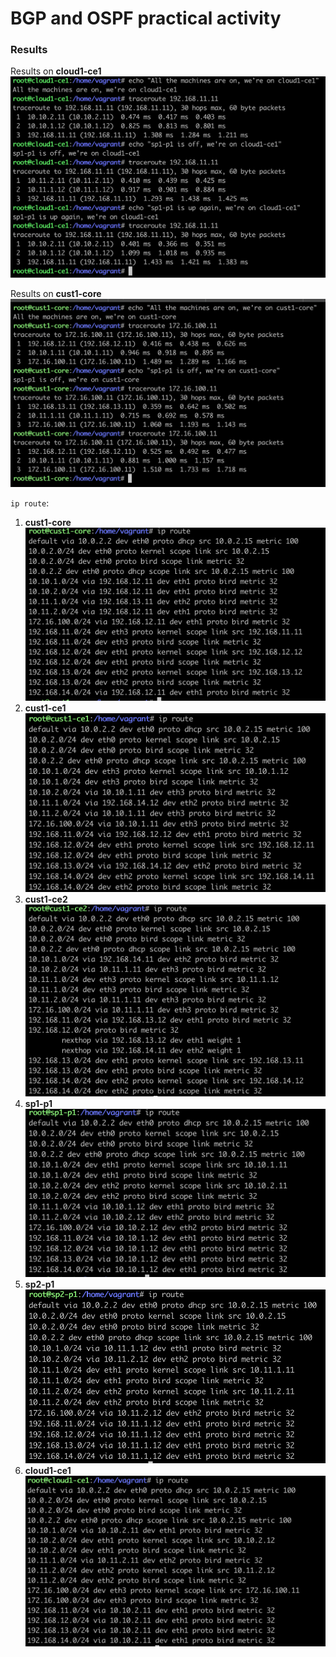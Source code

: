 # BGP and OSPF practical activity
### Results
Results on **cloud1-ce1**
![cloud1-ce1](cloud1-ce1.png)

Results on **cust1-core**
![cust1-core](cust1-core.png)

`ip route`:
1. **cust1-core**
   ![cust1-core](routes/cust1-core-route.png)
1. **cust1-ce1**
   ![cust1-ce1](routes/cust1-ce1-route.png)
1. **cust1-ce2**
   ![cust1-ce2](routes/cust1-ce2-route.png)
1. **sp1-p1**
   ![sp1-p1](routes/sp1-p1-route.png)
1. **sp2-p1**
   ![sp2-p1](routes/sp2-p1-route.png)
1. **cloud1-ce1**
   ![cloud1-ce1](routes/cloud1-ce1-route.png)
